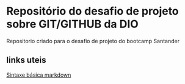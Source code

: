 # Repositório do desafio de projeto sobre GIT/GITHUB da DIO
Repositorio criado para o desafio de projeto do bootcamp Santander

## links uteis

[Sintaxe básica markdown](https://www.markdownguide.org/getting-started/)


